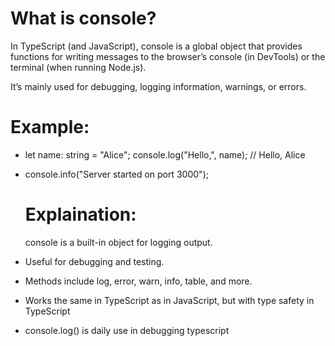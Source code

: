# What is console?
In TypeScript (and JavaScript), console is a global object that provides functions for writing messages to the browser’s console (in DevTools) or the terminal (when running Node.js).

It’s mainly used for debugging, logging information, warnings, or errors.
# Example:
- let name: string = "Alice";
console.log("Hello,", name); // Hello, Alice

- console.info("Server started on port 3000");

  # Explaination:
  console is a built-in object for logging output.

- Useful for debugging and testing.

- Methods include log, error, warn, info, table, and more.

- Works the same in TypeScript as in JavaScript, but with type safety in TypeScript

- console.log() is daily use in debugging typescript
